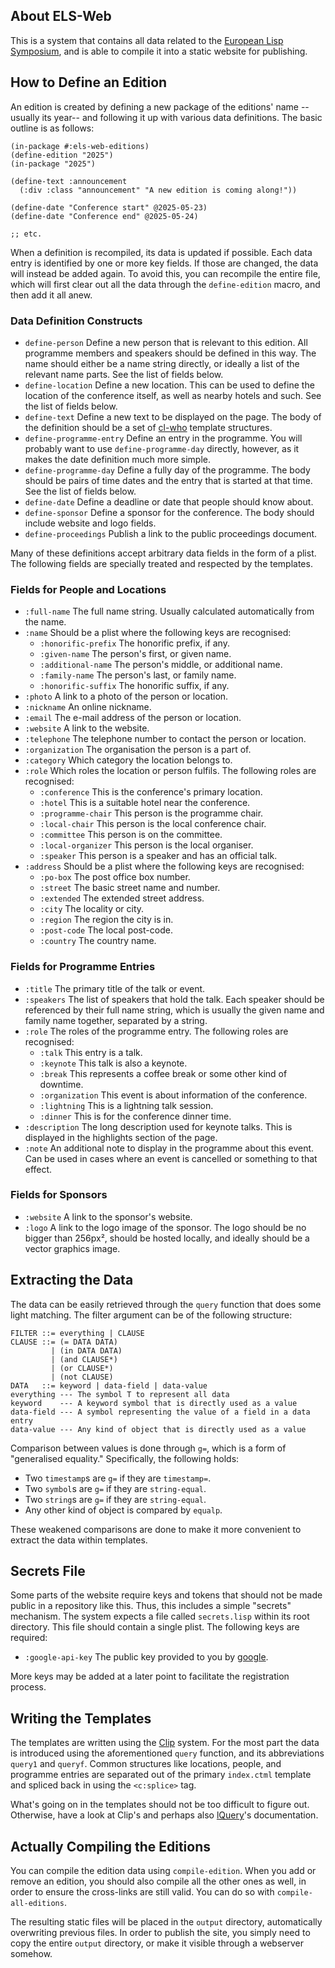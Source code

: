 ## About ELS-Web
This is a system that contains all data related to the [European Lisp Symposium](http://european-lisp-symposium.org/), and is able to compile it into a static website for publishing.

## How to Define an Edition
An edition is created by defining a new package of the editions' name --usually its year-- and following it up with various data definitions. The basic outline is as follows:

```common-lisp
(in-package #:els-web-editions)
(define-edition "2025")
(in-package "2025")

(define-text :announcement
  (:div :class "announcement" "A new edition is coming along!"))

(define-date "Conference start" @2025-05-23)
(define-date "Conference end" @2025-05-24)

;; etc.
```

When a definition is recompiled, its data is updated if possible. Each data entry is identified by one or more key fields. If those are changed, the data will instead be added again. To avoid this, you can recompile the entire file, which will first clear out all the data through the `define-edition` macro, and then add it all anew.

### Data Definition Constructs

* `define-person` Define a new person that is relevant to this edition. All programme members and speakers should be defined in this way. The name should either be a name string directly, or ideally a list of the relevant name parts. See the list of fields below.
* `define-location` Define a new location. This can be used to define the location of the conference itself, as well as nearby hotels and such. See the list of fields below.
* `define-text` Define a new text to be displayed on the page. The body of the definition should be a set of [cl-who](http://weitz.de/cl-who/) template structures.
* `define-programme-entry` Define an entry in the programme. You will probably want to use `define-programme-day` directly, however, as it makes the date definition much more simple.
* `define-programme-day` Define a fully day of the programme. The body should be pairs of time dates and the entry that is started at that time. See the list of fields below.
* `define-date` Define a deadline or date that people should know about.
* `define-sponsor` Define a sponsor for the conference. The body should include website and logo fields.
* `define-proceedings` Publish a link to the public proceedings document.

Many of these definitions accept arbitrary data fields in the form of a plist. The following fields are specially treated and respected by the templates.

### Fields for People and Locations

* `:full-name` The full name string. Usually calculated automatically from the name.
* `:name` Should be a plist where the following keys are recognised:
  * `:honorific-prefix` The honorific prefix, if any.
  * `:given-name` The person's first, or given name.
  * `:additional-name` The person's middle, or additional name.
  * `:family-name` The person's last, or family name.
  * `:honorific-suffix` The honorific suffix, if any.
* `:photo` A link to a photo of the person or location.
* `:nickname` An online nickname.
* `:email` The e-mail address of the person or location.
* `:website` A link to the website.
* `:telephone` The telephone number to contact the person or location.
* `:organization` The organisation the person is a part of.
* `:category` Which category the location belongs to.
* `:role` Which roles the location or person fulfils. The following roles are recognised:
  * `:conference` This is the conference's primary location.
  * `:hotel` This is a suitable hotel near the conference.
  * `:programme-chair` This person is the programme chair.
  * `:local-chair` This person is the local conference chair.
  * `:committee` This person is on the committee.
  * `:local-organizer` This person is the local organiser.
  * `:speaker` This person is a speaker and has an official talk.
* `:address` Should be a plist where the following keys are recognised:
  * `:po-box` The post office box number.
  * `:street` The basic street name and number.
  * `:extended` The extended street address.
  * `:city` The locality or city.
  * `:region` The region the city is in.
  * `:post-code` The local post-code.
  * `:country` The country name.

### Fields for Programme Entries

* `:title` The primary title of the talk or event.
* `:speakers` The list of speakers that hold the talk. Each speaker should be referenced by their full name string, which is usually the given name and family name together, separated by a string.
* `:role` The roles of the programme entry. The following roles are recognised:
  * `:talk` This entry is a talk.
  * `:keynote` This talk is also a keynote.
  * `:break` This represents a coffee break or some other kind of downtime.
  * `:organization` This event is about information of the conference.
  * `:lightning` This is a lightning talk session.
  * `:dinner` This is for the conference dinner time.
* `:description` The long description used for keynote talks. This is displayed in the highlights section of the page.
* `:note` An additional note to display in the programme about this event. Can be used in cases where an event is cancelled or something to that effect.

### Fields for Sponsors

* `:website` A link to the sponsor's website.
* `:logo` A link to the logo image of the sponsor. The logo should be no bigger than 256px², should be hosted locally, and ideally should be a vector graphics image.

## Extracting the Data
The data can be easily retrieved through the `query` function that does some light matching. The filter argument can be of the following structure:

```
FILTER ::= everything | CLAUSE
CLAUSE ::= (= DATA DATA)
         | (in DATA DATA)
         | (and CLAUSE*)
         | (or CLAUSE*)
         | (not CLAUSE)
DATA   ::= keyword | data-field | data-value
everything --- The symbol T to represent all data
keyword    --- A keyword symbol that is directly used as a value
data-field --- A symbol representing the value of a field in a data entry
data-value --- Any kind of object that is directly used as a value
```

Comparison between values is done through `g=`, which is a form of "generalised equality." Specifically, the following holds:

* Two `timestamp`s are `g=` if they are `timestamp=`.
* Two `symbol`s are `g=` if they are `string-equal`.
* Two `string`s are `g=` if they are `string-equal`.
* Any other kind of object is compared by `equalp`.

These weakened comparisons are done to make it more convenient to extract the data within templates.

## Secrets File
Some parts of the website require keys and tokens that should not be made public in a repository like this. Thus, this includes a simple "secrets" mechanism. The system expects a file called `secrets.lisp` within its root directory. This file should contain a single plist. The following keys are required:

* `:google-api-key` The public key provided to you by [google](https://console.developers.google.com/flows/enableapi?apiid=maps_backend,geocoding_backend,directions_backend,distance_matrix_backend,elevation_backend,places_backend&reusekey=true).

More keys may be added at a later point to facilitate the registration process.

## Writing the Templates
The templates are written using the [Clip](https://shinmera.github.io/clip/) system. For the most part the data is introduced using the aforementioned `query` function, and its abbreviations `query1` and `queryf`. Common structures like locations, people, and programme entries are separated out of the primary `index.ctml` template and spliced back in using the `<c:splice>` tag.

What's going on in the templates should not be too difficult to figure out. Otherwise, have a look at Clip's and perhaps also [lQuery](https://shinmera.github.io/lquery/)'s documentation.

## Actually Compiling the Editions
You can compile the edition data using `compile-edition`. When you add or remove an edition, you should also compile all the other ones as well, in order to ensure the cross-links are still valid. You can do so with `compile-all-editions`.

The resulting static files will be placed in the `output` directory, automatically overwriting previous files. In order to publish the site, you simply need to copy the entire `output` directory, or make it visible through a webserver somehow.
